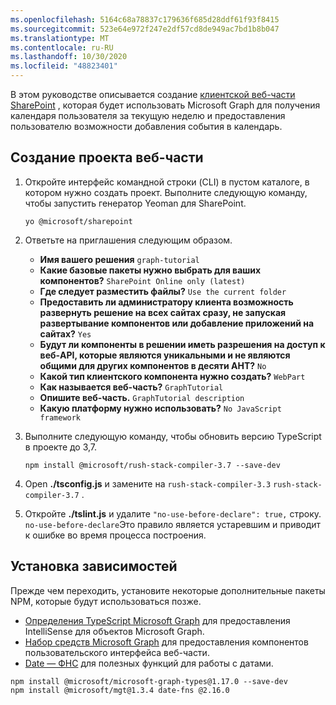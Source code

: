 ```yaml
---
ms.openlocfilehash: 5164c68a78837c179636f685d28ddf61f93f8415
ms.sourcegitcommit: 523e64e972f247e2df57cd8de949ac7bd1b8b047
ms.translationtype: MT
ms.contentlocale: ru-RU
ms.lasthandoff: 10/30/2020
ms.locfileid: "48823401"
---
```

<!-- markdownlint-disable MD002 MD041 -->

В этом руководстве описывается создание [клиентской веб-части SharePoint](https://docs.microsoft.com/sharepoint/dev/spfx/web-parts/overview-client-side-web-parts) , которая будет использовать Microsoft Graph для получения календаря пользователя за текущую неделю и предоставления пользователю возможности добавления события в календарь.

## <a name="create-a-web-part-project"></a>Создание проекта веб-части

1. Откройте интерфейс командной строки (CLI) в пустом каталоге, в котором нужно создать проект. Выполните следующую команду, чтобы запустить генератор Yeoman для SharePoint.

    ```Shell
    yo @microsoft/sharepoint
    ```

1. Ответьте на приглашения следующим образом.

    - **Имя вашего решения** `graph-tutorial`
    - **Какие базовые пакеты нужно выбрать для ваших компонентов?** `SharePoint Online only (latest)`
    - **Где следует разместить файлы?** `Use the current folder`
    - **Предоставить ли администратору клиента возможность развернуть решение на всех сайтах сразу, не запуская развертывание компонентов или добавление приложений на сайтах?** `Yes`
    - **Будут ли компоненты в решении иметь разрешения на доступ к веб-API, которые являются уникальными и не являются общими для других компонентов в десяти АНТ?** `No`
    - **Какой тип клиентского компонента нужно создать?** `WebPart`
    - **Как называется веб-часть?** `GraphTutorial`
    - **Опишите веб-часть.** `GraphTutorial description`
    - **Какую платформу нужно использовать?** `No JavaScript framework`

1. Выполните следующую команду, чтобы обновить версию TypeScript в проекте до 3,7.

    ```Shell
    npm install @microsoft/rush-stack-compiler-3.7 --save-dev
    ```

1. Open **./tsconfig.js** и замените на `rush-stack-compiler-3.3` `rush-stack-compiler-3.7` .

1. Откройте **./tslint.js** и удалите `"no-use-before-declare": true,` строку. `no-use-before-declare`Это правило является устаревшим и приводит к ошибке во время процесса построения.

## <a name="install-dependencies"></a>Установка зависимостей

Прежде чем переходить, установите некоторые дополнительные пакеты NPM, которые будут использоваться позже.

- [Определения TypeScript Microsoft Graph](https://github.com/microsoftgraph/msgraph-typescript-typings) для предоставления IntelliSense для объектов Microsoft Graph.
- [Набор средств Microsoft Graph](https://docs.microsoft.com/graph/toolkit/overview) для предоставления компонентов пользовательского интерфейса веб-части.
- [Date — ФНС](https://date-fns.org/) для полезных функций для работы с датами.

```Shell
npm install @microsoft/microsoft-graph-types@1.17.0 --save-dev
npm install @microsoft/mgt@1.3.4 date-fns @2.16.0
```

